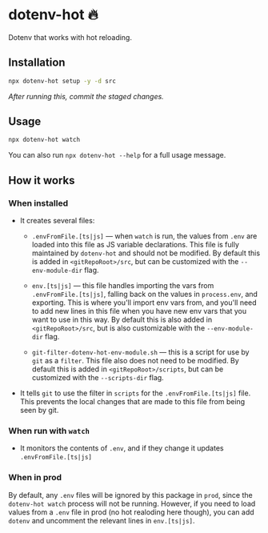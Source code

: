 # dotenv-hot 🔥

Dotenv that works with hot reloading.

## Installation

```bash
npx dotenv-hot setup -y -d src
```
*After running this, commit the staged changes.*

## Usage

```bash
npx dotenv-hot watch
```

You can also run `npx dotenv-hot --help` for a full usage message.

## How it works

### When installed
- It creates several files:
   - `.envFromFile.[ts|js]` — when `watch` is run, the values from `.env` are loaded into this file as JS variable declarations. This file is fully maintained by `dotenv-hot` and should not be modified. By default this is added in `<gitRepoRoot>/src`, but can be customized with the `--env-module-dir` flag.

   - `env.[ts|js]` — this file handles importing the vars from `.envFromFile.[ts|js]`, falling back on the values in `process.env`, and exporting. This is where you'll import env vars from, and you'll need to add new lines in this file when you have new env vars that you want to use in this way. By default this is also added in `<gitRepoRoot>/src`, but is also customizable with the `--env-module-dir` flag.

   - `git-filter-dotenv-hot-env-module.sh` — this is a script for use by `git` as a `filter`. This file also does not need to be modified. By default this is added in `<gitRepoRoot>/scripts`, but can be customized with the `--scripts-dir` flag.

- It tells `git` to use the filter in `scripts` for the `.envFromFile.[ts|js]` file. This prevents the local changes that are made to this file from being seen by git.

### When run with `watch`

- It monitors the contents of `.env`, and if they change it updates `.envFromFile.[ts|js]`

### When in prod

By default, any `.env` files will be ignored by this package in `prod`, since the `dotenv-hot watch` process will not be running. However, if you need to load values from a `.env` file in prod (no hot realoding here though), you can add `dotenv` and uncomment the relevant lines in `env.[ts|js]`.
